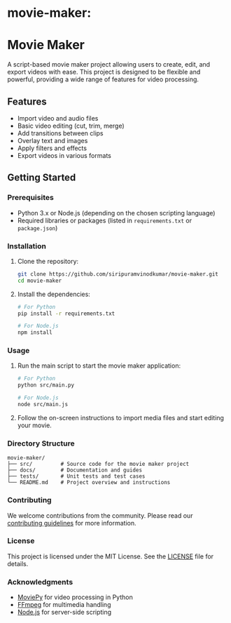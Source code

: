 # movie-maker:
# Movie Maker

A script-based movie maker project allowing users to create, edit, and export videos with ease. This project is designed to be flexible and powerful, providing a wide range of features for video processing.

## Features
- Import video and audio files
- Basic video editing (cut, trim, merge)
- Add transitions between clips
- Overlay text and images
- Apply filters and effects
- Export videos in various formats

## Getting Started

### Prerequisites
- Python 3.x or Node.js (depending on the chosen scripting language)
- Required libraries or packages (listed in `requirements.txt` or `package.json`)

### Installation
1. Clone the repository:
    ```bash
    git clone https://github.com/siripuramvinodkumar/movie-maker.git
    cd movie-maker
    ```

2. Install the dependencies:
    ```bash
    # For Python
    pip install -r requirements.txt

    # For Node.js
    npm install
    ```

### Usage
1. Run the main script to start the movie maker application:
    ```bash
    # For Python
    python src/main.py

    # For Node.js
    node src/main.js
    ```

2. Follow the on-screen instructions to import media files and start editing your movie.

### Directory Structure
```plaintext
movie-maker/
├── src/         # Source code for the movie maker project
├── docs/        # Documentation and guides
├── tests/       # Unit tests and test cases
└── README.md    # Project overview and instructions
```

### Contributing
We welcome contributions from the community. Please read our [contributing guidelines](docs/CONTRIBUTING.md) for more information.

### License
This project is licensed under the MIT License. See the [LICENSE](LICENSE) file for details.

### Acknowledgments
- [MoviePy](https://github.com/Zulko/moviepy) for video processing in Python
- [FFmpeg](https://ffmpeg.org/) for multimedia handling
- [Node.js](https://nodejs.org/) for server-side scripting
